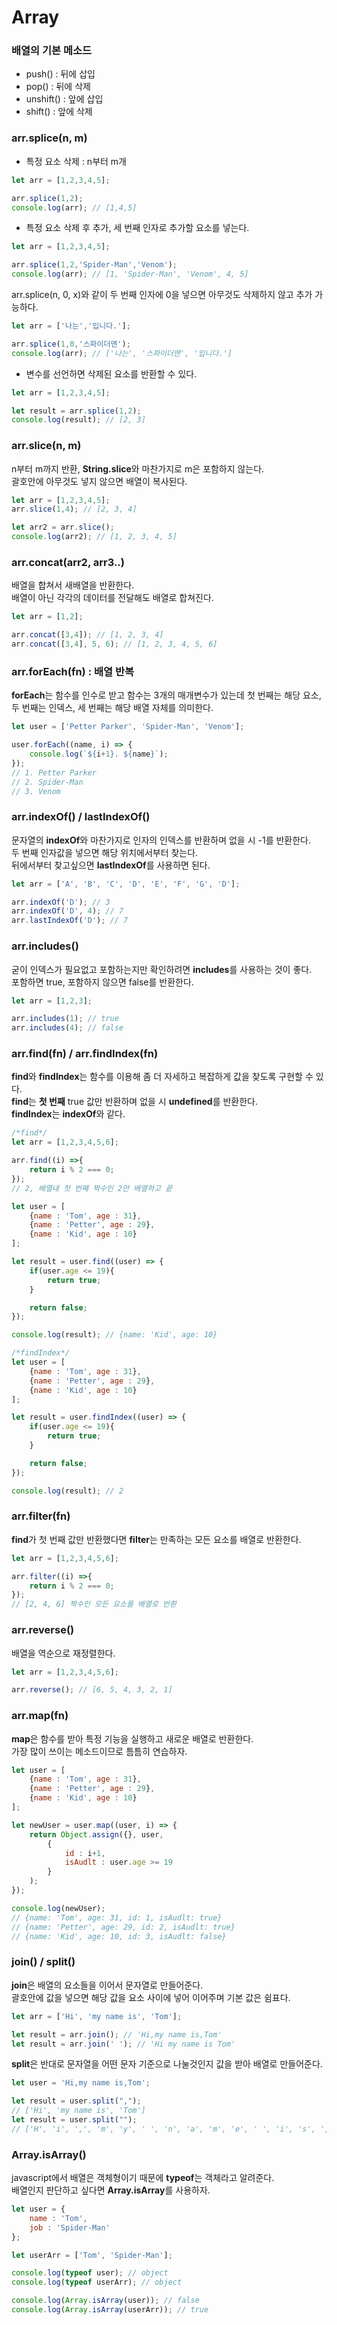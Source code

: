 Array
=============
### 배열의 기본 메소드
- push() : 뒤에 삽입
- pop() : 뒤에 삭제
- unshift() : 앞에 삽입
- shift() : 앞에 삭제

### arr.splice(n, m)
- 특정 요소 삭제 : n부터 m개
```javascript
let arr = [1,2,3,4,5];

arr.splice(1,2);
console.log(arr); // [1,4,5] 
```
- 특정 요소 삭제 후 추가, 세 번째 인자로 추가할 요소를 넣는다.
```javascript
let arr = [1,2,3,4,5];

arr.splice(1,2,'Spider-Man','Venom');
console.log(arr); // [1, 'Spider-Man', 'Venom', 4, 5] 
```
arr.splice(n, 0, x)와 같이 두 번째 인자에 0을 넣으면 아무것도 삭제하지 않고 추가 가능하다.
```javascript
let arr = ['나는','입니다.'];

arr.splice(1,0,'스파이더맨');
console.log(arr); // ['나는', '스파이더맨', '입니다.']
```
- 변수를 선언하면 삭제된 요소를 반환할 수 있다.
```javascript
let arr = [1,2,3,4,5];

let result = arr.splice(1,2);
console.log(result); // [2, 3]
```

### arr.slice(n, m)
n부터 m까지 반환, **String.slice**와 마찬가지로 m은 포함하지 않는다.   
괄호안에 아무것도 넣지 않으면 배열이 복사된다.
```javascript
let arr = [1,2,3,4,5];
arr.slice(1,4); // [2, 3, 4]

let arr2 = arr.slice();
console.log(arr2); // [1, 2, 3, 4, 5]
```

### arr.concat(arr2, arr3..)
배열을 합쳐서 새배열을 반환한다.   
배열이 아닌 각각의 데이터를 전달해도 배열로 합쳐진다.
```javascript
let arr = [1,2];

arr.concat([3,4]); // [1, 2, 3, 4]
arr.concat([3,4], 5, 6); // [1, 2, 3, 4, 5, 6]
```
### arr.forEach(fn) : 배열 반복
**forEach**는 함수를 인수로 받고 함수는 3개의 매개변수가 있는데 첫 번째는 해당 요소, 두 번째는 인덱스, 세 번째는 해당 배열 자체를 의미한다.   
```javascript
let user = ['Petter Parker', 'Spider-Man', 'Venom'];

user.forEach((name, i) => {
    console.log(`${i+1}. ${name}`);
});
// 1. Petter Parker
// 2. Spider-Man
// 3. Venom
```

### arr.indexOf() / lastIndexOf()
문자열의 **indexOf**와 마찬가지로 인자의 인덱스를 반환하며 없을 시 -1를 반환한다.   
두 번째 인자값을 넣으면 해당 위치에서부터 찾는다.   
뒤에서부터 찾고싶으면 **lastIndexOf**를 사용하면 된다.
```javascript
let arr = ['A', 'B', 'C', 'D', 'E', 'F', 'G', 'D'];

arr.indexOf('D'); // 3
arr.indexOf('D', 4); // 7
arr.lastIndexOf('D'); // 7
```

### arr.includes()
굳이 인덱스가 필요없고 포함하는지만 확인하려면 **includes**를 사용하는 것이 좋다.   
포함하면 true, 포함하지 않으면 false를 반환한다.
```javascript
let arr = [1,2,3];

arr.includes(1); // true
arr.includes(4); // false
```

### arr.find(fn) / arr.findIndex(fn)
**find**와 **findIndex**는 함수를 이용해 좀 더 자세하고 복잡하게 값을 찾도록 구현할 수 있다.   
**find**는 **첫 번째** true 값만 반환하며 없을 시 **undefined**를 반환한다.   
**findIndex**는 **indexOf**와 같다.
```javascript
/*find*/
let arr = [1,2,3,4,5,6];

arr.find((i) =>{
    return i % 2 === 0;
});
// 2, 배열내 첫 번째 짝수인 2만 배열하고 끝

let user = [
    {name : 'Tom', age : 31},
    {name : 'Petter', age : 29},
    {name : 'Kid', age : 10}
];

let result = user.find((user) => {
    if(user.age <= 19){
        return true;
    }

    return false;
});

console.log(result); // {name: 'Kid', age: 10}
```
```javascript
/*findIndex*/
let user = [
    {name : 'Tom', age : 31},
    {name : 'Petter', age : 29},
    {name : 'Kid', age : 10}
];

let result = user.findIndex((user) => {
    if(user.age <= 19){
        return true;
    }

    return false;
});

console.log(result); // 2
```

### arr.filter(fn)
**find**가 첫 번째 값만 반환했다면 **filter**는 만족하는 모든 요소를 배열로 반환한다.   
```javascript
let arr = [1,2,3,4,5,6];

arr.filter((i) =>{
    return i % 2 === 0;
});
// [2, 4, 6] 짝수인 모든 요소를 배열로 반환
```

### arr.reverse()
배열을 역순으로 재정렬한다.
```javascript
let arr = [1,2,3,4,5,6];

arr.reverse(); // [6, 5, 4, 3, 2, 1]
```

### arr.map(fn)
**map**은 함수를 받아 특정 기능을 실행하고 새로운 배열로 반환한다.   
가장 많이 쓰이는 메소드이므로 틈틈히 연습하자.
```javascript
let user = [
    {name : 'Tom', age : 31},
    {name : 'Petter', age : 29},
    {name : 'Kid', age : 10}
];

let newUser = user.map((user, i) => {
    return Object.assign({}, user, 
        {
            id : i+1,
            isAudlt : user.age >= 19
        }
    );
});

console.log(newUser);
// {name: 'Tom', age: 31, id: 1, isAudlt: true}
// {name: 'Petter', age: 29, id: 2, isAudlt: true}
// {name: 'Kid', age: 10, id: 3, isAudlt: false}
```

### join() / split()
**join**은 배열의 요소들을 이어서 문자열로 만들어준다.   
괄호안에 값을 넣으면 해당 값을 요소 사이에 넣어 이어주며 기본 값은 쉼표다.
```javascript
let arr = ['Hi', 'my name is', 'Tom'];

let result = arr.join(); // 'Hi,my name is,Tom'
let result = arr.join(' '); // 'Hi my name is Tom'
```
**split**은 반대로 문자열을 어떤 문자 기준으로 나눌것인지 값을 받아 배열로 만들어준다.
```javascript
let user = 'Hi,my name is,Tom';

let result = user.split(","); 
// ['Hi', 'my name is', 'Tom']
let result = user.split(""); 
// ['H', 'i', ',', 'm', 'y', ' ', 'n', 'a', 'm', 'e', ' ', 'i', 's', ',', 'T', 'o', 'm']
```

### Array.isArray()
javascript에서 배열은 객체형이기 때문에 **typeof**는 객체라고 알려준다.   
배열인지 판단하고 싶다면 **Array.isArray**를 사용하자.
```javascript
let user = {
    name : 'Tom',
    job : 'Spider-Man'
};

let userArr = ['Tom', 'Spider-Man'];

console.log(typeof user); // object
console.log(typeof userArr); // object

console.log(Array.isArray(user)); // false
console.log(Array.isArray(userArr)); // true
```